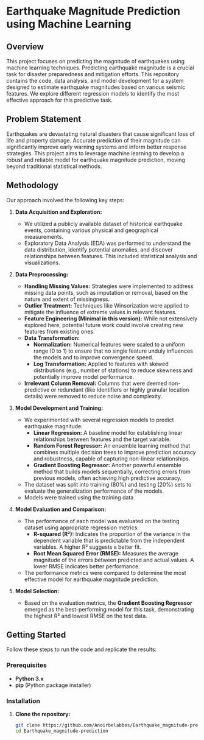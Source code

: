 # Earthquake Magnitude Prediction using Machine Learning

## Overview

This project focuses on predicting the magnitude of earthquakes using machine learning techniques. Predicting earthquake magnitude is a crucial task for disaster preparedness and mitigation efforts. This repository contains the code, data analysis, and model development for a system designed to estimate earthquake magnitudes based on various seismic features. We explore different regression models to identify the most effective approach for this predictive task.

## Problem Statement

Earthquakes are devastating natural disasters that cause significant loss of life and property damage. Accurate prediction of their magnitude can significantly improve early warning systems and inform better response strategies. This project aims to leverage machine learning to develop a robust and reliable model for earthquake magnitude prediction, moving beyond traditional statistical methods.

## Methodology

Our approach involved the following key steps:

1. **Data Acquisition and Exploration:**
   - We utilized a publicly available dataset of historical earthquake events, containing various physical and geographical measurements.
   - Exploratory Data Analysis (EDA) was performed to understand the data distribution, identify potential anomalies, and discover relationships between features. This included statistical analysis and visualizations.

2. **Data Preprocessing:**
   - **Handling Missing Values:** Strategies were implemented to address missing data points, such as imputation or removal, based on the nature and extent of missingness.
   - **Outlier Treatment:** Techniques like Winsorization were applied to mitigate the influence of extreme values in relevant features.
   - **Feature Engineering (Minimal in this version):** While not extensively explored here, potential future work could involve creating new features from existing ones.
   - **Data Transformation:**
     - **Normalization:** Numerical features were scaled to a uniform range (0 to 1) to ensure that no single feature unduly influences the models and to improve convergence speed.
     - **Log Transformation:** Applied to features with skewed distributions (e.g., number of stations) to reduce skewness and potentially improve model performance.
   - **Irrelevant Column Removal:**  Columns that were deemed non-predictive or redundant (like identifiers or highly granular location details) were removed to reduce noise and complexity.

3. **Model Development and Training:**
   - We experimented with several regression models to predict earthquake magnitude:
     - **Linear Regression:** A baseline model for establishing linear relationships between features and the target variable.
     - **Random Forest Regressor:** An ensemble learning method that combines multiple decision trees to improve prediction accuracy and robustness, capable of capturing non-linear relationships.
     - **Gradient Boosting Regressor:** Another powerful ensemble method that builds models sequentially, correcting errors from previous models, often achieving high predictive accuracy.
   - The dataset was split into training (80%) and testing (20%) sets to evaluate the generalization performance of the models.
   - Models were trained using the training data.

4. **Model Evaluation and Comparison:**
   - The performance of each model was evaluated on the testing dataset using appropriate regression metrics:
     - **R-squared (R²):**  Indicates the proportion of the variance in the dependent variable that is predictable from the independent variables. A higher R² suggests a better fit.
     - **Root Mean Squared Error (RMSE):** Measures the average magnitude of the errors between predicted and actual values. A lower RMSE indicates better performance.
   - The performance metrics were compared to determine the most effective model for earthquake magnitude prediction.

5. **Model Selection:**
   - Based on the evaluation metrics, the **Gradient Boosting Regressor** emerged as the best-performing model for this task, demonstrating the highest R² and lowest RMSE on the test data.

## Getting Started

Follow these steps to run the code and replicate the results:

### Prerequisites

- **Python 3.x**
- **pip** (Python package installer)

### Installation

1. **Clone the repository:**
   ```bash
   git clone https://github.com/Anoirbelabbes/Earthquake_magnitude-prediction.git
   cd Earthquake_magnitude-prediction
